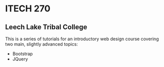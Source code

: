 # ITECH 270
## Leech Lake Tribal College

This is a series of tutorials for an introductory web design course covering two main, slightly advanced topics:

* Bootstrap
* JQuery
